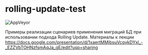 # rolling-update-test
![AppVeyor](https://img.shields.io/appveyor/build/rufuslynx/rolling-update-test)

Примеры реализации сценариев применения миграций БД при использовании подхода Rolling Update.
Материалы к лекции https://docs.google.com/presentation/d/1xaertMMjbsuVcqykDYxl_-_EZZVbTOHNzfsmAqJa_gE/edit?usp=sharing
